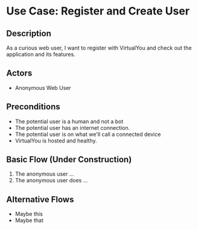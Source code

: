 # Use Case: Register and Create User

## Description
As a curious web user, I want to register with VirtualYou and check out the application
and its features.

## Actors
- Anonymous Web User

## Preconditions
- The potential user is a human and not a bot
- The potential user has an internet connection.
- The potential user is on what we'll call a connected device
- VirtualYou is hosted and healthy.

## Basic Flow (Under Construction)
1. The anonymous user ...
2. The anonymous user does ...

## Alternative Flows
- Maybe this
- Maybe that
